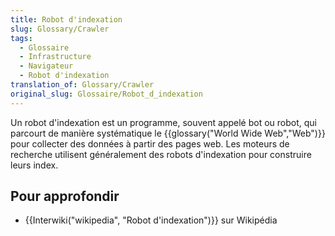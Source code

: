 ```yaml
---
title: Robot d'indexation
slug: Glossary/Crawler
tags:
  - Glossaire
  - Infrastructure
  - Navigateur
  - Robot d'indexation
translation_of: Glossary/Crawler
original_slug: Glossaire/Robot_d_indexation
---
```

<p>Un robot d'indexation est un programme, souvent appelé bot ou robot, qui parcourt de manière systématique le {{glossary("World Wide Web","Web")}} pour collecter des données à partir des pages web. Les moteurs de recherche utilisent généralement des robots d'indexation pour construire leurs index.</p>

<h2 id="Pour_approfondir">Pour approfondir</h2>

<ul>
 <li>{{Interwiki("wikipedia", "Robot d'indexation")}} sur Wikipédia</li>
</ul>
